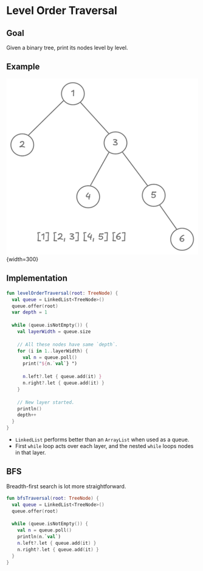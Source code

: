# Level Order Traversal

<style>
.md-logo img {
  content: url('/data-structures/tree/logo.svg');
}

:root [data-md-color-scheme=slate] .md-logo img  {
  content: url('/data-structures/tree/logo.svg');
}
</style>

## Goal

Given a binary tree, print its nodes level by level.

## Example

![](level-traversal.png){width=300}

## Implementation

```kotlin linenums="1"
fun levelOrderTraversal(root: TreeNode) {
  val queue = LinkedList<TreeNode>()
  queue.offer(root)
  var depth = 1

  while (queue.isNotEmpty()) {
    val layerWidth = queue.size

    // All these nodes have same `depth`.
    for (i in 1..layerWidth) {
      val n = queue.poll()
      print("${n.`val`} ")

      n.left?.let { queue.add(it) }
      n.right?.let { queue.add(it) }
    }

    // New layer started.
    println()
    depth++
  }
}
```

- `LinkedList` performs better than an `ArrayList` when used as a queue.
- First `while` loop acts over each layer, and the nested `while` loops nodes in that layer.

## BFS

Breadth-first search is lot more straightforward.

```kotlin linenums="1"
fun bfsTraversal(root: TreeNode) {
  val queue = LinkedList<TreeNode>()
  queue.offer(root)

  while (queue.isNotEmpty()) {
    val n = queue.poll()
    println(n.`val`)
    n.left?.let { queue.add(it) }
    n.right?.let { queue.add(it) }
  }
}
```
